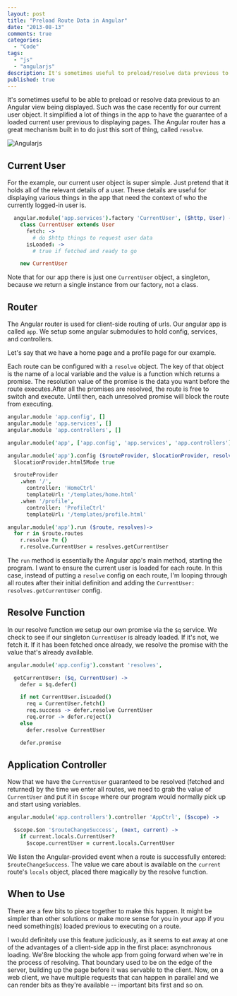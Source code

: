 ```yaml
---
layout: post
title: "Preload Route Data in Angular"
date: "2013-08-13"
comments: true
categories:
  - "Code"
tags:
  - "js"
  - "angularjs"
description: It's sometimes useful to preload/resolve data previous to your Angular view being displayed.  Such was the case recently for our current user object.
published: true
---
```


It's sometimes useful to be able to preload or resolve data previous to an Angular view being displayed.  Such was the case recently for our current user object.  It simplified a lot of things in the app to have the guarantee of a loaded current user previous to displaying pages.  The Angular router has a great mechanism built in to do just this sort of thing, called `resolve`.

![Angularjs](http://i.imgur.com/wVBKD.png)

<!--more-->

## Current User

For the example, our current user object is super simple.  Just pretend that it holds all of the relevant details of a user.  These details are useful for displaying various things in the app that need the context of who the currently logged-in user is.

```coffeescript current-user.coffee
  angular.module('app.services').factory 'CurrentUser', ($http, User) ->
    class CurrentUser extends User
      fetch: ->
        # do $http things to request user data
      isLoaded: ->
        # true if fetched and ready to go

    new CurrentUser
```

Note that for our app there is just one `CurrentUser` object, a singleton, because we return a single instance from our factory, not a class.

## Router

The Angular router is used for client-side routing of urls.  Our angular app is called `app`.  We setup some angular submodules to hold config, services, and controllers.

Let's say that we have a home page and a profile page for our example.

Each route can be configured with a `resolve` object.  The key of that object is the name of a local variable and the value is a function which returns a promise.  The resolution value of the promise is the data you want before the route executes.After all the promises are resolved, the route is free to switch and execute.  Until then, each unresolved promise will block the route from executing.

```coffeescript app.coffee
angular.module 'app.config', []
angular.module 'app.services', []
angular.module 'app.controllers', []

angular.module('app', ['app.config', 'app.services', 'app.controllers'])

angular.module('app').config ($routeProvider, $locationProvider, resolves) ->
  $locationProvider.html5Mode true

  $routeProvider
    .when '/',
      controller: 'HomeCtrl'
      templateUrl: '/templates/home.html'
    .when '/profile',
      controller: 'ProfileCtrl'
      templateUrl: '/templates/profile.html'

angular.module('app').run ($route, resolves)->
  for r in $route.routes
    r.resolve ?= {}
    r.resolve.CurrentUser = resolves.getCurrentUser
```

The `run` method is essentially the Angular app's main method, starting the program.  I want to ensure the current user is loaded for each route.  In this case, instead of putting a `resolve` config on each route, I'm looping through all routes after their initial definition and adding the `CurrentUser: resolves.getCurrentUser` config.

## Resolve Function

In our resolve function we setup our own promise via the `$q` service.  We check to see if our singleton `CurrentUser` is already loaded.  If it's not, we fetch it.  If it has been fetched once already, we resolve the promise with the value that's already available.

```coffeescript resolves.coffee
angular.module('app.config').constant 'resolves',

  getCurrentUser: ($q, CurrentUser) ->
    defer = $q.defer()

    if not CurrentUser.isLoaded()
      req = CurrentUser.fetch()
      req.success -> defer.resolve CurrentUser
      req.error -> defer.reject()
    else
      defer.resolve CurrentUser

    defer.promise

```

## Application Controller

Now that we have the `CurrentUser` guaranteed to be resolved (fetched and returned) by the time we enter all routes, we need to grab the value of `CurrentUser` and put it in `$scope` where our program would normally pick up and start using variables.

```coffeescript app-ctrl.coffee
angular.module('app.controllers').controller 'AppCtrl', ($scope) ->

  $scope.$on '$routeChangeSuccess', (next, current) ->
    if current.locals.CurrentUser?
      $scope.currentUser = current.locals.CurrentUser
```

We listen the Angular-provided event when a route is successfully entered: `$routeChangeSuccess`.  The value we care about is available on the `current` route's `locals` object, placed there magically by the resolve function.

## When to Use

There are a few bits to piece together to make this happen.  It might be simpler than other solutions or make more sense for you in your app if you need something(s) loaded previous to executing on a route.

I would definitely use this feature judiciously, as it seems to eat away at one of the advantages of a client-side app in the first place: asynchronous loading.  We'8re blocking the whole app from going forward when we're in the process of resolving.  That boundary used to be on the edge of the server, building up the page before it was servable to the client.  Now, on a web client, we have multiple requests that can happen in parallel and we can render bits as they're available -- important bits first and so on.
